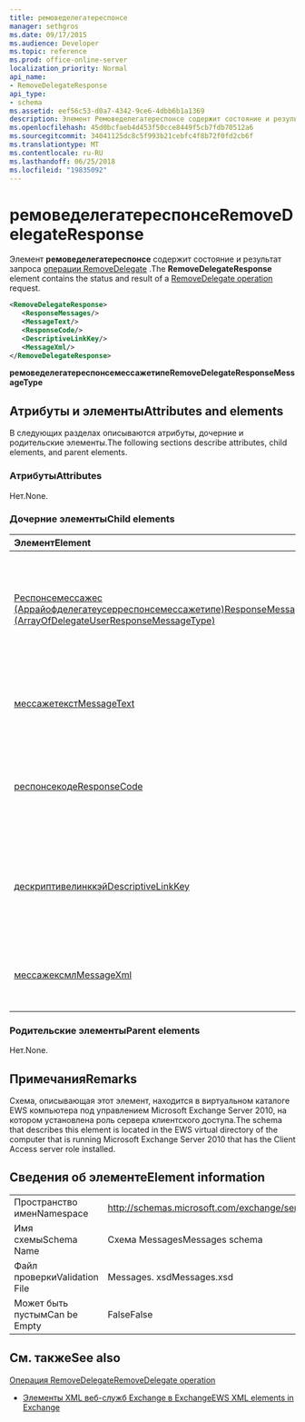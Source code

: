 ```yaml
---
title: ремоведелегатереспонсе
manager: sethgros
ms.date: 09/17/2015
ms.audience: Developer
ms.topic: reference
ms.prod: office-online-server
localization_priority: Normal
api_name:
- RemoveDelegateResponse
api_type:
- schema
ms.assetid: eef56c53-d0a7-4342-9ce6-4dbb6b1a1369
description: Элемент Ремоведелегатереспонсе содержит состояние и результат запроса операции RemoveDelegate.
ms.openlocfilehash: 45d0bcfaeb4d453f50cce8449f5cb7fdb70512a6
ms.sourcegitcommit: 34041125dc8c5f993b21cebfc4f8b72f0fd2cb6f
ms.translationtype: MT
ms.contentlocale: ru-RU
ms.lasthandoff: 06/25/2018
ms.locfileid: "19835092"
---
```

# <a name="removedelegateresponse"></a><span data-ttu-id="1a4b2-103">ремоведелегатереспонсе</span><span class="sxs-lookup"><span data-stu-id="1a4b2-103">RemoveDelegateResponse</span></span>

<span data-ttu-id="1a4b2-104">Элемент **ремоведелегатереспонсе** содержит состояние и результат запроса [операции RemoveDelegate](removedelegate-operation.md) .</span><span class="sxs-lookup"><span data-stu-id="1a4b2-104">The **RemoveDelegateResponse** element contains the status and result of a [RemoveDelegate operation](removedelegate-operation.md) request.</span></span> 
  
```xml
<RemoveDelegateResponse>
   <ResponseMessages/>
   <MessageText/>
   <ResponseCode/>
   <DescriptiveLinkKey/>
   <MessageXml/>
</RemoveDelegateResponse>
```

 <span data-ttu-id="1a4b2-105">**ремоведелегатереспонсемессажетипе**</span><span class="sxs-lookup"><span data-stu-id="1a4b2-105">**RemoveDelegateResponseMessageType**</span></span>
## <a name="attributes-and-elements"></a><span data-ttu-id="1a4b2-106">Атрибуты и элементы</span><span class="sxs-lookup"><span data-stu-id="1a4b2-106">Attributes and elements</span></span>

<span data-ttu-id="1a4b2-107">В следующих разделах описываются атрибуты, дочерние и родительские элементы.</span><span class="sxs-lookup"><span data-stu-id="1a4b2-107">The following sections describe attributes, child elements, and parent elements.</span></span>
  
### <a name="attributes"></a><span data-ttu-id="1a4b2-108">Атрибуты</span><span class="sxs-lookup"><span data-stu-id="1a4b2-108">Attributes</span></span>

<span data-ttu-id="1a4b2-109">Нет.</span><span class="sxs-lookup"><span data-stu-id="1a4b2-109">None.</span></span>
  
### <a name="child-elements"></a><span data-ttu-id="1a4b2-110">Дочерние элементы</span><span class="sxs-lookup"><span data-stu-id="1a4b2-110">Child elements</span></span>

|<span data-ttu-id="1a4b2-111">**Элемент**</span><span class="sxs-lookup"><span data-stu-id="1a4b2-111">**Element**</span></span>|<span data-ttu-id="1a4b2-112">**Описание**</span><span class="sxs-lookup"><span data-stu-id="1a4b2-112">**Description**</span></span>|
|:-----|:-----|
|[<span data-ttu-id="1a4b2-113">Респонсемессажес (Аррайофделегатеусерреспонсемессажетипе)</span><span class="sxs-lookup"><span data-stu-id="1a4b2-113">ResponseMessages (ArrayOfDelegateUserResponseMessageType)</span></span>](responsemessages-arrayofdelegateuserresponsemessagetype.md) <br/> |<span data-ttu-id="1a4b2-114">Содержит ответные сообщения для запроса управления делегированием веб-служб Exchange.</span><span class="sxs-lookup"><span data-stu-id="1a4b2-114">Contains the response messages for an Exchange Web Services delegate management request.</span></span>  <br/> |
|[<span data-ttu-id="1a4b2-115">мессажетекст</span><span class="sxs-lookup"><span data-stu-id="1a4b2-115">MessageText</span></span>](messagetext.md) <br/> |<span data-ttu-id="1a4b2-116">Предоставляет текстовое описание состояния отклика.</span><span class="sxs-lookup"><span data-stu-id="1a4b2-116">Provides a text description of the status of the response.</span></span>  <br/> |
|[<span data-ttu-id="1a4b2-117">респонсекоде</span><span class="sxs-lookup"><span data-stu-id="1a4b2-117">ResponseCode</span></span>](responsecode.md) <br/> |<span data-ttu-id="1a4b2-118">Предоставляет код ошибки, определяющий конкретную ошибку, обнаруженную в запросе.</span><span class="sxs-lookup"><span data-stu-id="1a4b2-118">Provides an error code that identifies the specific error that the request encountered.</span></span>  <br/> |
|[<span data-ttu-id="1a4b2-119">дескриптивелинккэй</span><span class="sxs-lookup"><span data-stu-id="1a4b2-119">DescriptiveLinkKey</span></span>](descriptivelinkkey.md) <br/> |<span data-ttu-id="1a4b2-120">В настоящее время не используется и зарезервировано для последующего использования.</span><span class="sxs-lookup"><span data-stu-id="1a4b2-120">Currently unused and is reserved for future use.</span></span> <span data-ttu-id="1a4b2-121">Он содержит значение 0.</span><span class="sxs-lookup"><span data-stu-id="1a4b2-121">It contains a value of 0.</span></span>  <br/> |
|[<span data-ttu-id="1a4b2-122">мессажексмл</span><span class="sxs-lookup"><span data-stu-id="1a4b2-122">MessageXml</span></span>](messagexml.md) <br/> |<span data-ttu-id="1a4b2-123">Предоставляет дополнительные сведения об ошибке.</span><span class="sxs-lookup"><span data-stu-id="1a4b2-123">Provides additional error response information.</span></span>  <br/> |
   
### <a name="parent-elements"></a><span data-ttu-id="1a4b2-124">Родительские элементы</span><span class="sxs-lookup"><span data-stu-id="1a4b2-124">Parent elements</span></span>

<span data-ttu-id="1a4b2-125">Нет.</span><span class="sxs-lookup"><span data-stu-id="1a4b2-125">None.</span></span>
  
## <a name="remarks"></a><span data-ttu-id="1a4b2-126">Примечания</span><span class="sxs-lookup"><span data-stu-id="1a4b2-126">Remarks</span></span>

<span data-ttu-id="1a4b2-127">Схема, описывающая этот элемент, находится в виртуальном каталоге EWS компьютера под управлением Microsoft Exchange Server 2010, на котором установлена роль сервера клиентского доступа.</span><span class="sxs-lookup"><span data-stu-id="1a4b2-127">The schema that describes this element is located in the EWS virtual directory of the computer that is running Microsoft Exchange Server 2010 that has the Client Access server role installed.</span></span>
  
## <a name="element-information"></a><span data-ttu-id="1a4b2-128">Сведения об элементе</span><span class="sxs-lookup"><span data-stu-id="1a4b2-128">Element information</span></span>

|||
|:-----|:-----|
|<span data-ttu-id="1a4b2-129">Пространство имен</span><span class="sxs-lookup"><span data-stu-id="1a4b2-129">Namespace</span></span>  <br/> |http://schemas.microsoft.com/exchange/services/2006/messages  <br/> |
|<span data-ttu-id="1a4b2-130">Имя схемы</span><span class="sxs-lookup"><span data-stu-id="1a4b2-130">Schema Name</span></span>  <br/> |<span data-ttu-id="1a4b2-131">Схема Messages</span><span class="sxs-lookup"><span data-stu-id="1a4b2-131">Messages schema</span></span>  <br/> |
|<span data-ttu-id="1a4b2-132">Файл проверки</span><span class="sxs-lookup"><span data-stu-id="1a4b2-132">Validation File</span></span>  <br/> |<span data-ttu-id="1a4b2-133">Messages. xsd</span><span class="sxs-lookup"><span data-stu-id="1a4b2-133">Messages.xsd</span></span>  <br/> |
|<span data-ttu-id="1a4b2-134">Может быть пустым</span><span class="sxs-lookup"><span data-stu-id="1a4b2-134">Can be Empty</span></span>  <br/> |<span data-ttu-id="1a4b2-135">False</span><span class="sxs-lookup"><span data-stu-id="1a4b2-135">False</span></span>  <br/> |
   
## <a name="see-also"></a><span data-ttu-id="1a4b2-136">См. также</span><span class="sxs-lookup"><span data-stu-id="1a4b2-136">See also</span></span>



[<span data-ttu-id="1a4b2-137">Операция RemoveDelegate</span><span class="sxs-lookup"><span data-stu-id="1a4b2-137">RemoveDelegate operation</span></span>](removedelegate-operation.md)


- [<span data-ttu-id="1a4b2-138">Элементы XML веб-служб Exchange в Exchange</span><span class="sxs-lookup"><span data-stu-id="1a4b2-138">EWS XML elements in Exchange</span></span>](ews-xml-elements-in-exchange.md)

